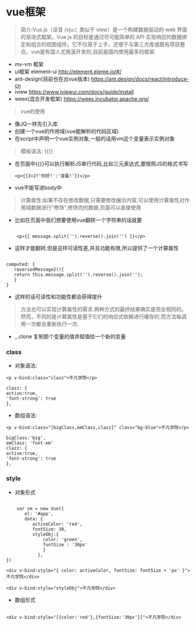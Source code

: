 #  vue框架

> 简介:Vue.js（读音 /vjuː/, 类似于 view）是一个构建数据驱动的 web 界面的渐进式框架。Vue.js 的目标是通过尽可能简单的 API 实现响应的数据绑定和组合的视图组件。它不仅易于上手，还便于与第三方库或既有项目整合。vue是有国人尤雨溪开发的,目前是国内使用最多的框架.

+ mv-vm 框架
+ ui框架  element-ui  http://element.eleme.io/#/
+ ant-design(目前也在出vue版本)  https://ant.design/docs/react/introduce-cn
+ iview https://www.iviewui.com/docs/guide/install
+ weex(混合开发框架) https://weex.incubator.apache.org/

> vue的使用
+ 像JQ一样先引入库
+ 创建一个vue的作用域(vue能解析的代码区域)
+ 在script中声明一个vue实例对象,一般的话用vm这个变量表示实例对象

> 模板语法: {{}}
+ 在页面中{{}}可以执行解析JS单行代码,比如三元表达式,要按照JS的格式书写
   ```
  <p>{{3>2?'你好!':'滚蛋!'}}</p>
  ```
+ vue不能写进body中
  


>计算属性:如果不存在修改数据,只需要修改展示内容,可以使用计算属性对作用域数据进行"修饰",修饰完的数据,页面可以直接使用

+ 比如在页面中我们想要使用vue翻转一个字符串的话就要
  
```

  	<p>{{ message.split('').reverse().join('') }}</p>

```

+ 这样才能翻转,但是这样可读性差,并且功能有限,所以提供了一个计算属性

```

computed: {
   reversedMessage2(){
   return this.message.split('').reverse().join('');
   }
} 

```

+ 这样的话可读性和功能性都会获得提升


> 方法也可以实现计算属性的需求.两种方式的最终结果确实是完全相同的。然而，不同的是计算属性是基于它们的响应式依赖进行缓存的,而方法每调用一次都会重新执行一次.

  
-  _.clone  复制那个变量的值并赋值给一个新的变量

### class

+ 对象语法:
  
```
<p v-bind:class="clazz">不凡学院</p>

clazz: {
active:true,
'font-strong': true
},

```

+ 数组语法:


```
<p v-bind:class="[bigClass,emClass,clazz]" class="bg-blue">不凡学院</p>

bigClass:'big',
emClass: 'font-em'
clazz: {
active:true,
'font-strong': true
},
```


### style

+ 对象形式

```

    var vm = new Vue({
       el: '#app',
       data: {
          activeColor: 'red',
          fontSize: 30,
          styleObj:{
              color: 'green',
              fontSize : '30px'
              }
            },
})

<div v-bind:style="{ color: activeColor, fontSize: fontSize + 'px' }">不凡学院</div>

<div v-bind:style="styleObj">不凡学院</div>

```

+ 数组形式

```

<div v-bind:style="[{color:'red'},{fontSize:'30px'}]">不凡学院</div>

```
